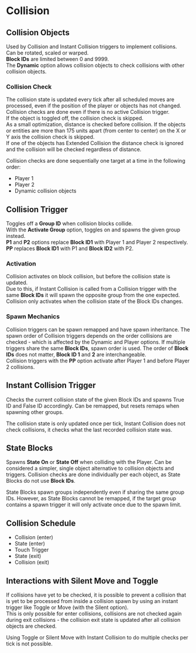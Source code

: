 
# Collision

## Collision Objects
Used by Collision and Instant Collision triggers to implement collisions.  
Can be rotated, scaled or warped.  
**Block IDs** are limited between 0 and 9999.  
The **Dynamic** option allows collision objects to check collisions with other collision objects.	

### Collision Check
The collision state is updated every tick after all scheduled moves are processed, even if the position of the player or objects has not changed.  
Collision checks are done even if there is no active Collision trigger.  
If the object is toggled off, the collision check is skipped.  
As a small optimization, distance is checked before collision. If the objects or entities are more than 175 units apart (from center to center) on the X or Y axis the collision check is skipped.  
If one of the objects has Extended Collision the distance check is ignored and the collision will be checked regardless of distance.  

Collision checks are done sequentially one target at a time in the following order:
* Player 1
* Player 2
* Dynamic collision objects

## Collision Trigger
Toggles off a **Group ID** when collision blocks collide.  
With the **Activate Group** option, toggles on and spawns the given group instead.  
**P1** and **P2** options replace **Block ID1** with Player 1 and Player 2 respectively.  
**PP** replaces **Block ID1** with P1 and **Block ID2** with P2.  

### Activation
Collision activates on block collision, but before the collision state is updated.  
Due to this, if Instant Collision is called from a Collision trigger with the same **Block IDs** it will spawn the opposite group from the one expected. 
Collision only activates when the collision state of the Block IDs changes.

### Spawn Mechanics
Collision triggers can be spawn remapped and have spawn inheritance.
The spawn order of Collision triggers depends on the order collisions are checked - which is affected by the Dynamic and Player options.
If multiple triggers share the same **Block IDs**, spawn order is used. The order of **Block IDs** does not matter, **Block ID 1** and **2** are interchangeable.  
Collision triggers with the **PP** option activate after Player 1 and before Player 2 collisions.

## Instant Collision Trigger
Checks the current collision state of the given Block IDs and spawns True ID and False ID accordingly.
Can be remapped, but resets remaps when spawning other groups.

The collision state is only updated once per tick, Instant Collision does not check collisions, it checks what the last recorded collision state was.

## State Blocks

Spawns **State On** or **State Off** when colliding with the Player.
Can be considered a simpler, single object alternative to collision objects and triggers.
Collision checks are done individually per each object, as State Blocks do not use **Block IDs**.

State Blocks spawn groups independently even if sharing the same group IDs. However, as State Blocks cannot be remapped, if the target group contains a spawn trigger it will only activate once due to the spawn limit.

## Collision Schedule
* Collision (enter)
* State (enter)
* Touch Trigger
* State (exit)
* Collision (exit)

## Interactions with Silent Move and Toggle
If collisions have yet to be checked, it is possible to prevent a collision that is yet to be processed from inside a collision spawn by using an instant trigger like Toggle or Move (with the Silent option).  
This is only possible for enter collisions, collisions are not checked again during exit collisions - the collision exit state is updated after all collision objects are checked.

Using Toggle or Silent Move with Instant Collision to do multiple checks per tick is not possible.
